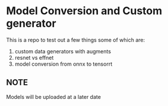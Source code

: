 # Model Conversion and Custom generator
This is a repo to test out a few things some of which are:
1) custom data generators with augments
2) resnet vs effnet
3) model conversion from onnx to tensorrt

## NOTE
Models will be uploaded at a later date